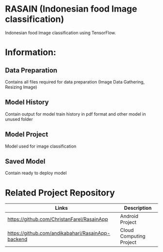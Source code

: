 # RASAIN (Indonesian food Image classification)
Indonesian food Image classification using TensorFlow.

# Information:
## Data Preparation
Contains all files required for data preparation (Image Data Gathering, Resizing Image)
## Model History
Contain output for model train history in pdf format and other model in unused folder
## Model Project
Model used for image classification
## Saved Model
Contain ready to deploy model

# Related Project Repository
|Links|Description|
|-----|-----------|
|https://github.com/ChristanFarel/RasainApp|Android Project|
|https://github.com/andikabahari/RasainApp-backend|Cloud Computing Project|
